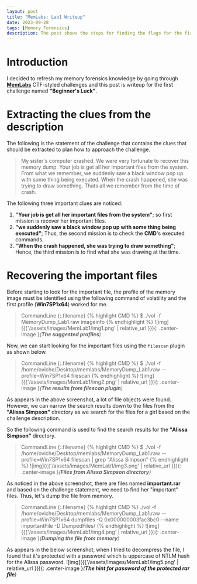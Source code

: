 ```yaml
---
layout: post
title: "MemLabs: Lab1 Writeup"
date: 2023-09-28
tags: [Memory Forensics] 
description: The post shows the steps for finding the flags for the first challenge of MemLabs.
---
```


# Introduction

I decided to refresh my memory forensics knowledge by going through [**MemLabs**](https://github.com/stuxnet999/MemLabs) CTF-styled challenges and this post is writeup for the first challenge named **"Beginner's Luck"**. 

# Extracting the clues from the description

The following is the statement of the challenge that contains the clues that should be extracted to plan how to approach the challenge.

> My sister's computer crashed. We were very fortunate to recover this memory dump. Your job is get all her important files from the system. From what we remember, we suddenly saw a black window pop up with some thing being executed. When the crash happened, she was trying to draw something. Thats all we remember from the time of crash.

The following three important clues are noticed:

1. **"Your job is get all her important files from the system"**; so first mission is recover her important files.
2. **"we suddenly saw a black window pop up with some thing being executed"**; Thus, the second mission is to check the **CMD**'s executed commands.
3. **"When the crash happened, she was trying to draw something"**; Hence, the third mission is to find what she was drawing at the time.

# Recovering the important files 

Before starting to look for the important file, the profile of the memory image must be identified using the following command of volatility and the first profile (**Win7SP1x64**) worked for me.

> CommandLine 
{:.filename}
{% highlight CMD %}
$ ./vol -f MemoryDump_Lab1.raw imageinfo
{% endhighlight %}
![img]({{'/assets/images/MemLab1/img1.png' | relative_url }}){: .center-image }*(**The suggested profiles**)*

Now, we can start looking for the important files using the `filescan` plugin as shown below.

> CommandLine 
{:.filename}
{% highlight CMD %}
$ ./vol -f /home/oviche/Desktop/memlabs/MemoryDump_Lab1.raw --profile=Win7SP1x64 filescan
{% endhighlight %}
![img]({{'/assets/images/MemLab1/img2.png' | relative_url }}){: .center-image }*(**The results from filescan plugin**)*

As appears in the above screenshot, a lot of file objects were found. However, we can narrow the search results down to the files from the **"Alissa Simpson"** directory as we search for the files for a girl based on the challenge description.

So the following command is used to find the search results for the **"Alissa Simpson"** directory.
> CommandLine 
{:.filename}
{% highlight CMD %}
$ ./vol -f /home/oviche/Desktop/memlabs/MemoryDump_Lab1.raw --profile=Win7SP1x64 filescan | grep "Alissa Simpson"
{% endhighlight %}
![img]({{'/assets/images/MemLab1/img3.png' | relative_url }}){: .center-image }*(**Files from Alissa Simpson directory**)*

As noticed in the above screenshot, there are files named **important.rar** and based on the challenge statement, we need to find her "important" files. Thus, let's dump the file from memory.
> CommandLine 
{:.filename}
{% highlight CMD %}
./vol -f /home/oviche/Desktop/memlabs/MemoryDump_Lab1.raw --profile=Win7SP1x64 dumpfiles -Q 0x000000003fac3bc0 --name importantFile -D DumpedFiles/
{% endhighlight %}
![img]({{'/assets/images/MemLab1/img4.png' | relative_url }}){: .center-image }*(**Dumping the file from memory**)*

As appears in the below screenshot, when I tried to decompress the file, I found that it's protected with a password which is uppercase of NTLM hash for the Alissa password.
![img]({{'/assets/images/MemLab1/img5.png' | relative_url }}){: .center-image }*(**The hint for password of the protected rar file**)*

  


